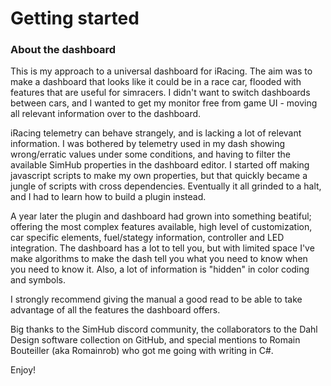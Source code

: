 # Getting started

### About the dashboard

This is my approach to a universal dashboard for iRacing. The aim was to make a dashboard that looks like it could be in a race car, flooded with features that are useful for simracers. I didn't want to switch dashboards between cars, and I wanted to get my monitor free from game UI - moving all relevant information over to the dashboard.

iRacing telemetry can behave strangely, and is lacking a lot of relevant information. I was bothered by telemetry used in my dash showing wrong/erratic values under some conditions, and having to filter the available SimHub properties in the dashboard editor. I started off making javascript scripts to make my own properties, but that quickly became a jungle of scripts with cross dependencies. Eventually it all grinded to a halt, and I had to learn how to build a plugin instead.&#x20;

A year later the plugin and dashboard had grown into something beatiful; offering the most complex features available, high level of customization, car specific elements, fuel/stategy information, controller and LED integration. The dashboard has a lot to tell you, but with limited space I've make algorithms to make the dash tell you what you need to know when you need to know it. Also, a lot of information is "hidden" in color coding and symbols.&#x20;

I strongly recommend giving the manual a good read to be able to take advantage of all the features the dashboard offers.&#x20;

Big thanks to the SimHub discord community, the collaborators to the Dahl Design software collection on GitHub, and special mentions to Romain Bouteiller (aka Romainrob) who got me going with writing in C#.&#x20;

Enjoy!

###
